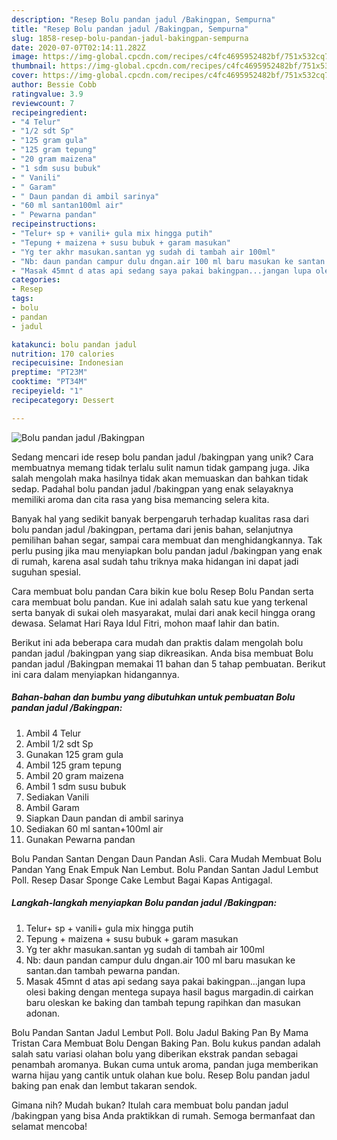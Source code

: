 ```yaml
---
description: "Resep Bolu pandan jadul /Bakingpan, Sempurna"
title: "Resep Bolu pandan jadul /Bakingpan, Sempurna"
slug: 1858-resep-bolu-pandan-jadul-bakingpan-sempurna
date: 2020-07-07T02:14:11.282Z
image: https://img-global.cpcdn.com/recipes/c4fc4695952482bf/751x532cq70/bolu-pandan-jadul-bakingpan-foto-resep-utama.jpg
thumbnail: https://img-global.cpcdn.com/recipes/c4fc4695952482bf/751x532cq70/bolu-pandan-jadul-bakingpan-foto-resep-utama.jpg
cover: https://img-global.cpcdn.com/recipes/c4fc4695952482bf/751x532cq70/bolu-pandan-jadul-bakingpan-foto-resep-utama.jpg
author: Bessie Cobb
ratingvalue: 3.9
reviewcount: 7
recipeingredient:
- "4 Telur"
- "1/2 sdt Sp"
- "125 gram gula"
- "125 gram tepung"
- "20 gram maizena"
- "1 sdm susu bubuk"
- " Vanili"
- " Garam"
- " Daun pandan di ambil sarinya"
- "60 ml santan100ml air"
- " Pewarna pandan"
recipeinstructions:
- "Telur+ sp + vanili+ gula mix hingga putih"
- "Tepung + maizena + susu bubuk + garam masukan"
- "Yg ter akhr masukan.santan yg sudah di tambah air 100ml"
- "Nb: daun pandan campur dulu dngan.air 100 ml baru masukan ke santan.dan tambah pewarna pandan."
- "Masak 45mnt d atas api sedang saya pakai bakingpan...jangan lupa olesi baking dengan mentega supaya hasil bagus margadin.di cairkan baru oleskan ke baking dan tambah tepung rapihkan dan masukan adonan."
categories:
- Resep
tags:
- bolu
- pandan
- jadul

katakunci: bolu pandan jadul 
nutrition: 170 calories
recipecuisine: Indonesian
preptime: "PT23M"
cooktime: "PT34M"
recipeyield: "1"
recipecategory: Dessert

---
```



![Bolu pandan jadul /Bakingpan](https://img-global.cpcdn.com/recipes/c4fc4695952482bf/751x532cq70/bolu-pandan-jadul-bakingpan-foto-resep-utama.jpg)

Sedang mencari ide resep bolu pandan jadul /bakingpan yang unik? Cara membuatnya memang tidak terlalu sulit namun tidak gampang juga. Jika salah mengolah maka hasilnya tidak akan memuaskan dan bahkan tidak sedap. Padahal bolu pandan jadul /bakingpan yang enak selayaknya memiliki aroma dan cita rasa yang bisa memancing selera kita.

Banyak hal yang sedikit banyak berpengaruh terhadap kualitas rasa dari bolu pandan jadul /bakingpan, pertama dari jenis bahan, selanjutnya pemilihan bahan segar, sampai cara membuat dan menghidangkannya. Tak perlu pusing jika mau menyiapkan bolu pandan jadul /bakingpan yang enak di rumah, karena asal sudah tahu triknya maka hidangan ini dapat jadi suguhan spesial.

Cara membuat bolu pandan Cara bikin kue bolu Resep Bolu Pandan serta cara membuat bolu pandan. Kue ini adalah salah satu kue yang terkenal serta banyak di sukai oleh masyarakat, mulai dari anak kecil hingga orang dewasa. Selamat Hari Raya Idul Fitri, mohon maaf lahir dan batin.


Berikut ini ada beberapa cara mudah dan praktis dalam mengolah bolu pandan jadul /bakingpan yang siap dikreasikan. Anda bisa membuat Bolu pandan jadul /Bakingpan memakai 11 bahan dan 5 tahap pembuatan. Berikut ini cara dalam menyiapkan hidangannya.

<!--inarticleads1-->

##### Bahan-bahan dan bumbu yang dibutuhkan untuk pembuatan Bolu pandan jadul /Bakingpan:

1. Ambil 4 Telur
1. Ambil 1/2 sdt Sp
1. Gunakan 125 gram gula
1. Ambil 125 gram tepung
1. Ambil 20 gram maizena
1. Ambil 1 sdm susu bubuk
1. Sediakan  Vanili
1. Ambil  Garam
1. Siapkan  Daun pandan di ambil sarinya
1. Sediakan 60 ml santan+100ml air
1. Gunakan  Pewarna pandan


Bolu Pandan Santan Dengan Daun Pandan Asli. Cara Mudah Membuat Bolu Pandan Yang Enak Empuk Nan Lembut. Bolu Pandan Santan Jadul Lembut Poll. Resep Dasar Sponge Cake Lembut Bagai Kapas Antigagal. 

<!--inarticleads2-->

##### Langkah-langkah menyiapkan Bolu pandan jadul /Bakingpan:

1. Telur+ sp + vanili+ gula mix hingga putih
1. Tepung + maizena + susu bubuk + garam masukan
1. Yg ter akhr masukan.santan yg sudah di tambah air 100ml
1. Nb: daun pandan campur dulu dngan.air 100 ml baru masukan ke santan.dan tambah pewarna pandan.
1. Masak 45mnt d atas api sedang saya pakai bakingpan...jangan lupa olesi baking dengan mentega supaya hasil bagus margadin.di cairkan baru oleskan ke baking dan tambah tepung rapihkan dan masukan adonan.


Bolu Pandan Santan Jadul Lembut Poll. Bolu Jadul Baking Pan By Mama Tristan Cara Membuat Bolu Dengan Baking Pan. Bolu kukus pandan adalah salah satu variasi olahan bolu yang diberikan ekstrak pandan sebagai penambah aromanya. Bukan cuma untuk aroma, pandan juga memberikan warna hijau yang cantik untuk olahan kue bolu. Resep Bolu pandan jadul baking pan enak dan lembut takaran sendok. 

Gimana nih? Mudah bukan? Itulah cara membuat bolu pandan jadul /bakingpan yang bisa Anda praktikkan di rumah. Semoga bermanfaat dan selamat mencoba!
